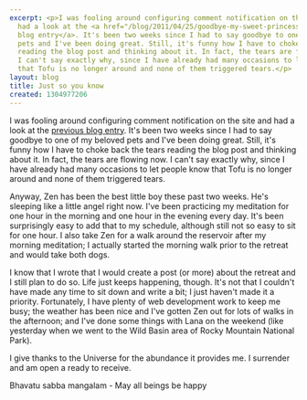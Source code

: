 ```yaml
---
excerpt: <p>I was fooling around configuring comment notification on the site and
  had a look at the <a href="/blog/2011/04/25/goodbye-my-sweet-princess">previous
  blog entry</a>. It's been two weeks since I had to say goodbye to one of my beloved
  pets and I've been doing great. Still, it's funny how I have to choke back the tears
  reading the blog post and thinking about it. In fact, the tears are flowing now.
  I can't say exactly why, since I have already had many occasions to let people know
  that Tofu is no longer around and none of them triggered tears.</p>
layout: blog
title: Just so you know
created: 1304977206
---
```

<p>I was fooling around configuring comment notification on the site and had a look at the <a href="/blog/2011/04/25/goodbye-my-sweet-princess">previous blog entry</a>. It's been two weeks since I had to say goodbye to one of my beloved pets and I've been doing great. Still, it's funny how I have to choke back the tears reading the blog post and thinking about it. In fact, the tears are flowing now. I can't say exactly why, since I have already had many occasions to let people know that Tofu is no longer around and none of them triggered tears.</p>
<p>Anyway, Zen has been the best little boy these past two weeks. He's sleeping like a little angel right now. I've been practicing my meditation for one hour in the morning and one hour in the evening every day. It's been surprisingly easy to add that to my schedule, although still not so easy to sit for one hour. I also take Zen for a walk around the reservoir after my morning meditation; I actually started the morning walk prior to the retreat and would take both dogs.</p>
<p>I know that I wrote that I would create a post (or more) about the retreat and I still plan to do so. Life just keeps happening, though. It's not that I couldn't have made any time to sit down and write a bit; I just haven't made it a priority. Fortunately, I have plenty of web development work to keep me busy; the weather has been nice and I've gotten Zen out for lots of walks in the afternoon; and I've done some things with Lana on the weekend (like yesterday when we went to the Wild Basin area of Rocky Mountain National Park).</p>
<p>I give thanks to the Universe for the abundance it provides me. I surrender and am open a ready to receive.</p>
<p>Bhavatu sabba mangalam - May all beings be happy</p>
